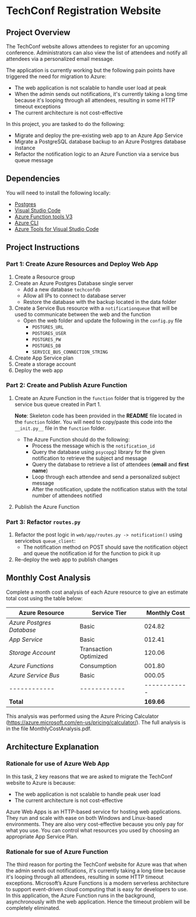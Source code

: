 # TechConf Registration Website

## Project Overview
The TechConf website allows attendees to register for an upcoming conference. Administrators can also view the list of attendees and notify all attendees via a personalized email message.

The application is currently working but the following pain points have triggered the need for migration to Azure:
 - The web application is not scalable to handle user load at peak
 - When the admin sends out notifications, it's currently taking a long time because it's looping through all attendees, resulting in some HTTP timeout exceptions
 - The current architecture is not cost-effective 

In this project, you are tasked to do the following:
- Migrate and deploy the pre-existing web app to an Azure App Service
- Migrate a PostgreSQL database backup to an Azure Postgres database instance
- Refactor the notification logic to an Azure Function via a service bus queue message

## Dependencies

You will need to install the following locally:
- [Postgres](https://www.postgresql.org/download/)
- [Visual Studio Code](https://code.visualstudio.com/download)
- [Azure Function tools V3](https://docs.microsoft.com/en-us/azure/azure-functions/functions-run-local?tabs=windows%2Ccsharp%2Cbash#install-the-azure-functions-core-tools)
- [Azure CLI](https://docs.microsoft.com/en-us/cli/azure/install-azure-cli?view=azure-cli-latest)
- [Azure Tools for Visual Studio Code](https://marketplace.visualstudio.com/items?itemName=ms-vscode.vscode-node-azure-pack)

## Project Instructions

### Part 1: Create Azure Resources and Deploy Web App
1. Create a Resource group
2. Create an Azure Postgres Database single server
   - Add a new database `techconfdb`
   - Allow all IPs to connect to database server
   - Restore the database with the backup located in the data folder
3. Create a Service Bus resource with a `notificationqueue` that will be used to communicate between the web and the function
   - Open the web folder and update the following in the `config.py` file
      - `POSTGRES_URL`
      - `POSTGRES_USER`
      - `POSTGRES_PW`
      - `POSTGRES_DB`
      - `SERVICE_BUS_CONNECTION_STRING`
4. Create App Service plan
5. Create a storage account
6. Deploy the web app

### Part 2: Create and Publish Azure Function
1. Create an Azure Function in the `function` folder that is triggered by the service bus queue created in Part 1.

      **Note**: Skeleton code has been provided in the **README** file located in the `function` folder. You will need to copy/paste this code into the `__init.py__` file in the `function` folder.
      - The Azure Function should do the following:
         - Process the message which is the `notification_id`
         - Query the database using `psycopg2` library for the given notification to retrieve the subject and message
         - Query the database to retrieve a list of attendees (**email** and **first name**)
         - Loop through each attendee and send a personalized subject message
         - After the notification, update the notification status with the total number of attendees notified
2. Publish the Azure Function

### Part 3: Refactor `routes.py`
1. Refactor the post logic in `web/app/routes.py -> notification()` using servicebus `queue_client`:
   - The notification method on POST should save the notification object and queue the notification id for the function to pick it up
2. Re-deploy the web app to publish changes

## Monthly Cost Analysis
Complete a month cost analysis of each Azure resource to give an estimate total cost using the table below:

| Azure Resource | Service Tier | Monthly Cost |
| ------------ | ------------ | ------------ |
| *Azure Postgres Database* |   Basic  |   024.82           |
| *App Service* | Basic | 012.41 |
| *Storage Account* | Transaction Optimized | 120.06 |
| *Azure Functions* | Consumption | 001.80
| *Azure Service Bus*   | Basic        |   000.05           |
| ------------ | ------------ | ------------ |
| **Total**             |         |  **169.66**           |
This analysis was performed using the Azure Pricing Calculator (https://azure.microsoft.com/en-us/pricing/calculator/).  The full analysis is in the file MonthlyCostAnalysis.pdf.

## Architecture Explanation
### Rationale for use of Azure Web App
In this task, 2 key reasons that we are asked to migrate the TechConf website to Azure is because: 
- The web application is not scalable to handle peak user load
- The current architecture is not cost-effective

Azure Web Apps is an HTTP-based service for hosting web applications.   They run and scale with ease on both Windows and Linux-based environments.  They are also very cost-effective because you only pay for what you use.  You can control what resources you used by choosing an appropriate App Service Plan.  
### Rationale for sue of Azure Function
The third reason for porting the TechConf website for Azure was that when the admin sends out notifications, it's currently taking a long time because it's looping through all attendees, resulting in some HTTP timeout exceptions.  Microsoft’s Azure Functions is a modern serverless architecture to support event-driven cloud computing that is easy for developers to use.  In this application, the Azure Function runs in the background, asynchronously with the web application.  Hence the timeout problem will be completely eliminated.
 

